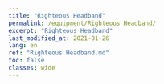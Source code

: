 ```yaml
---
title: "Righteous Headband"
permalink: /equipment/Righteous Headband/
excerpt: "Righteous Headband"
last_modified_at: 2021-01-26
lang: en
ref: "Righteous Headband.md"
toc: false
classes: wide
---
```



